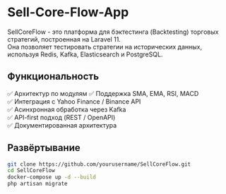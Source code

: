 # Sell-Core-Flow-App

SellCoreFlow - это платформа для бэктестинга (Backtesting) торговых стратегий, построенная на Laravel 11.  
Она позволяет тестировать стратегии на исторических данных, используя Redis, Kafka, Elasticsearch и PostgreSQL.

## Функциональность
✅ Архитектур по модулям 
✅ Поддержка SMA, EMA, RSI, MACD  
✅ Интеграция с Yahoo Finance / Binance API  
✅ Асинхронная обработка через Kafka  
✅ API-first подход (REST / OpenAPI)  
✅ Документированная архитектура  


## Развёртывание
```bash
git clone https://github.com/yourusername/SellCoreFlow.git
cd SellCoreFlow
docker-compose up -d --build
php artisan migrate
